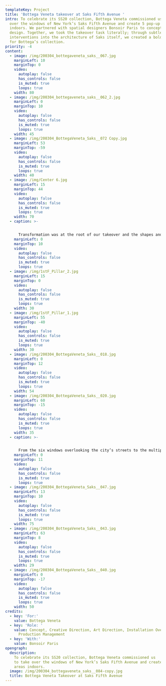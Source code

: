 ```yaml
---
templateKey: Project
title: 'Bottega Veneta takeover at Saks Fifth Avenue '
intro: To celebrate its SS20 collection, Bottega Veneta commissioned us to take
  over the windows of New York’s Saks Fifth Avenue and create 5 pop-up areas
  indoors. We partnered with spatial designers Bonsoir Paris to concept and
  design. Together, we took the takeover task literally; through subtle
  interventions into the architecture of Saks itself, we created a bold stage
  for Bottega’s collection.
priority: -4
content:
  - image: /img/200304_bottegaveneta_saks__067.jpg
    marginLeft: 10
    marginTop: 0
    video:
      autoplay: false
      has_controls: false
      is_muted: true
      loops: true
    width: 80
  - image: /img/200304_bottegaveneta_saks__062_2.jpg
    marginLeft: 0
    marginTop: 10
    video:
      autoplay: false
      has_controls: false
      is_muted: true
      loops: true
    width: 45
  - image: /img/200304_BottegaVeneta_Saks__072 Copy.jpg
    marginLeft: 53
    marginTop: -59
    video:
      autoplay: false
      has_controls: false
      is_muted: true
      loops: true
    width: 40
  - image: /img/Center 6.jpg
    marginLeft: 15
    marginTop: 44
    video:
      autoplay: false
      has_controls: false
      is_muted: true
      loops: true
    width: 70
  - caption: >-


      Transformation was at the root of our takeover and the shapes and forms of the Saks building became our raw material. We recreated various architectural elements, allowing them to morph and change in response to the shapes, weights and forms of Bottega’s products, as if the objects could rejig any surface they came into contact with. Inspired by the free-form, liquid world of 3D – where environments can be duplicated and realities distorted – Saks Fifth Avenue and Bottega Veneta meet and merge to create hybrid, gravity-defying spatial designs.
    marginLeft: 0
    marginTop: 10
    video:
      autoplay: false
      has_controls: false
      is_muted: true
      loops: true
  - image: /img/1stF_Pillar_2.jpg
    marginLeft: 15
    marginTop: 0
    video:
      autoplay: false
      has_controls: false
      is_muted: true
      loops: true
    width: 30
  - image: /img/1stF_Pillar_1.jpg
    marginLeft: 55
    marginTop: -40
    video:
      autoplay: false
      has_controls: false
      is_muted: true
      loops: true
    width: 30
  - image: /img/200304_BottegaVeneta_Saks__018.jpg
    marginLeft: 0
    marginTop: 12
    video:
      autoplay: false
      has_controls: false
      is_muted: true
      loops: true
    width: 54
  - image: /img/200304_BottegaVeneta_Saks__020.jpg
    marginLeft: 60
    marginTop: -15
    video:
      autoplay: false
      has_controls: false
      is_muted: true
      loops: true
    width: 35
  - caption: >-


      From the six windows overlooking the city’s streets to the multiple interventions scattered inside the store, visitors encountered the takeover as a non-linear journey of discovery. The space is almost as it once was, but a second glance reveals a series of glitches that have mutated parts of the ten-floor building.
    marginLeft: 0
    marginTop: 11
    video:
      autoplay: false
      has_controls: false
      is_muted: true
      loops: true
  - image: /img/200304_BottegaVeneta_Saks__047.jpg
    marginLeft: 13
    marginTop: 10
    video:
      autoplay: false
      has_controls: false
      is_muted: true
      loops: true
    width: 75
  - image: /img/200304_BottegaVeneta_Saks__043.jpg
    marginLeft: 63
    marginTop: 8
    video:
      autoplay: false
      has_controls: false
      is_muted: true
      loops: true
    width: 29
  - image: /img/200304_BottegaVeneta_Saks__040.jpg
    marginLeft: 0
    marginTop: -17
    video:
      autoplay: false
      has_controls: false
      is_muted: true
      loops: true
    width: 50
credits:
  - key: 'For:'
    value: Bottega Veneta
  - key: 'Role: '
    value: Concept, Creative Direction, Art Direction, Installation Overview,
      Production Management
  - key: 'With:'
    value: Bonsoir Paris
opengraph:
  description:
    To celebrate its SS20 collection, Bottega Veneta commissioned us
    to take over the windows of New York’s Saks Fifth Avenue and create 5 pop-up
    areas indoors.
  image: /img/200304_bottegaveneta_saks__084-copy.jpg
  title: Bottega Veneta Takeover at Saks Fifth Avenue
---
```

